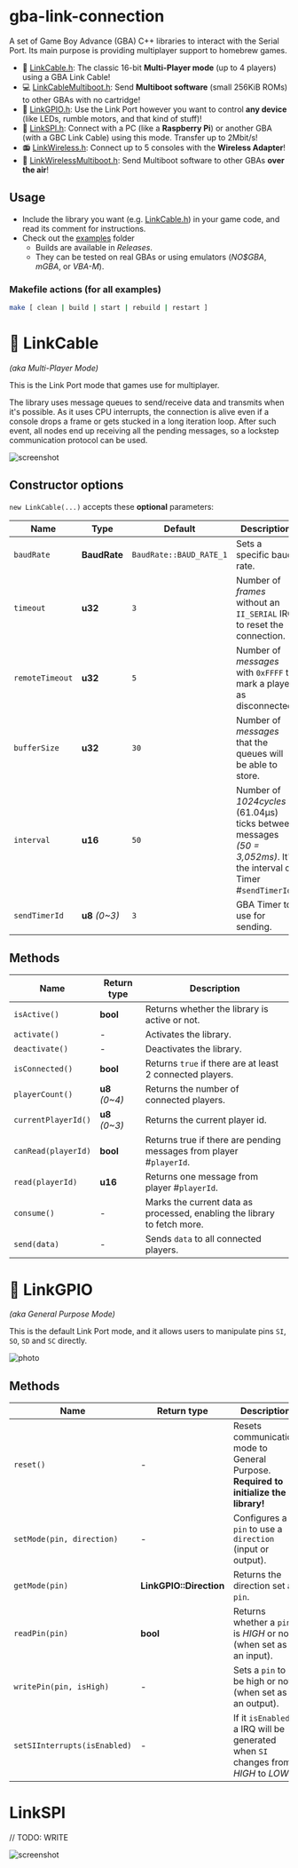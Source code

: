 ﻿# gba-link-connection

A set of Game Boy Advance (GBA) C++ libraries to interact with the Serial Port. Its main purpose is providing multiplayer support to homebrew games.

- 👾 [LinkCable.h](lib/LinkCable.h): The classic 16-bit **Multi-Player mode** (up to 4 players) using a GBA Link Cable!
- 💻 [LinkCableMultiboot.h](lib/LinkCableMultiboot.h): ‍Send **Multiboot software** (small 256KiB ROMs) to other GBAs with no cartridge!
- 🔌 [LinkGPIO.h](lib/LinkGPIO.h): Use the Link Port however you want to control **any device** (like LEDs, rumble motors, and that kind of stuff)!
- 🔗 [LinkSPI.h](lib/LinkSPI.h): Connect with a PC (like a **Raspberry Pi**) or another GBA (with a GBC Link Cable) using this mode. Transfer up to 2Mbit/s!
- 📻 [LinkWireless.h](lib/LinkWireless.h): Connect up to 5 consoles with the **Wireless Adapter**!
- 📡 [LinkWirelessMultiboot.h](lib/LinkWirelessMultiboot.h): Send Multiboot software to other GBAs **over the air**!

## Usage

- Include the library you want (e.g. [LinkCable.h](lib/LinkCable.h)) in your game code, and read its comment for instructions.
- Check out the [examples](examples) folder
	* Builds are available in *Releases*.
	* They can be tested on real GBAs or using emulators (*NO$GBA*, *mGBA*, or *VBA-M*).

### Makefile actions (for all examples)

```bash
make [ clean | build | start | rebuild | restart ]
```

# 👾 LinkCable

*(aka Multi-Player Mode)*

This is the Link Port mode that games use for multiplayer.

The library uses message queues to send/receive data and transmits when it's possible. As it uses CPU interrupts, the connection is alive even if a console drops a frame or gets stucked in a long iteration loop. After such event, all nodes end up receiving all the pending messages, so a lockstep communication protocol can be used.

![screenshot](https://user-images.githubusercontent.com/1631752/99154109-1d131980-268c-11eb-86b1-7a728f639e5e.png)

## Constructor options

`new LinkCable(...)` accepts these **optional** parameters:

Name | Type | Default | Description
--- | --- | --- | ---
`baudRate` | **BaudRate** | `BaudRate::BAUD_RATE_1` | Sets a specific baud rate.
`timeout` | **u32** | `3` | Number of *frames* without an `II_SERIAL` IRQ to reset the connection.
`remoteTimeout` | **u32** | `5` | Number of *messages* with `0xFFFF` to mark a player as disconnected.
`bufferSize` | **u32** | `30` | Number of *messages* that the queues will be able to store.
`interval` | **u16** | `50` | Number of *1024cycles* (61.04μs) ticks between messages *(50 = 3,052ms)*. It's the interval of Timer #`sendTimerId`.
`sendTimerId` | **u8** *(0~3)* | `3` | GBA Timer to use for sending.

## Methods

Name | Return type | Description
--- | --- | ---
`isActive()` | **bool** | Returns whether the library is active or not.
`activate()` | - | Activates the library.
`deactivate()` | - | Deactivates the library.
`isConnected()` | **bool** | Returns `true` if there are at least 2 connected players.
`playerCount()` | **u8** *(0~4)* | Returns the number of connected players.
`currentPlayerId()` | **u8** *(0~3)* | Returns the current player id.
`canRead(playerId)` | **bool** | Returns true if there are pending messages from player #`playerId`.
`read(playerId)` | **u16** | Returns one message from player #`playerId`.
`consume()` | - | Marks the current data as processed, enabling the library to fetch more.
`send(data)` | - | Sends `data` to all connected players.

# 🔌 LinkGPIO

*(aka General Purpose Mode)*

This is the default Link Port mode, and it allows users to manipulate pins `SI`, `SO`, `SD` and `SC` directly.

![photo](https://user-images.githubusercontent.com/1631752/212867547-e0a795aa-da00-4b2c-8640-8db7ea857e19.jpg)

## Methods

Name | Return type | Description
--- | --- | ---
`reset()` | - | Resets communication mode to General Purpose. **Required to initialize the library!**
`setMode(pin, direction)` | - | Configures a `pin` to use a `direction` (input or output).
`getMode(pin)` | **LinkGPIO::Direction** | Returns the direction set at `pin`.
`readPin(pin)` | **bool** | Returns whether a `pin` is *HIGH* or not (when set as an input).
`writePin(pin, isHigh)` | - | Sets a `pin` to be high or not (when set as an output).
`setSIInterrupts(isEnabled)` | - | If it `isEnabled`, a IRQ will be generated when `SI` changes from *HIGH* to *LOW*.

# LinkSPI

// TODO: WRITE

![screenshot](https://user-images.githubusercontent.com/1631752/213068614-875049f6-bb01-41b6-9e30-98c73cc69b25.png)
